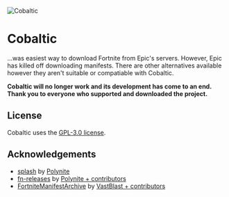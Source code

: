 ![Cobaltic](https://i.imgur.com/Wa9NaIh.png)

# Cobaltic

...was easiest way to download Fortnite from Epic's servers. However, Epic has killed off downloading manifests. There are other alternatives available however they aren't suitable or compatiable with Cobaltic. 

**Cobaltic will no longer work and its development has come to an end. Thank you to everyone who supported and downloaded the project.**

## License

Cobaltic uses the [GPL-3.0 license](https://github.com/jwhazy/cobaltic/blob/master/LICENSE).

## Acknowledgements

- [splash](https://github.com/polynite/splash) by [Polynite](https://github.com/polynite)
- [fn-releases](https://github.com/polynite/fn-releases) by [Polynite + contributors](https://github.com/polynite)
- [FortniteManifestArchive](https://github.com/VastBlast/FortniteManifestArchive) by [VastBlast + contributors](https://github.com/VastBlast/)
